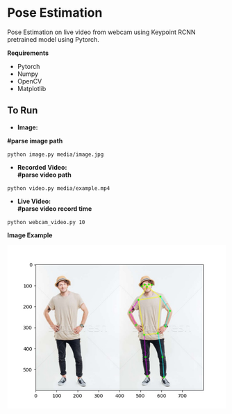 # Pose Estimation
Pose Estimation on live video from webcam using Keypoint RCNN pretrained model using Pytorch.

__Requirements__
- Pytorch
- Numpy
- OpenCV
- Matplotlib

## To Run
- __Image:__ </br>

__#parse image path__
```
python image.py media/image.jpg
```
- __Recorded Video:__</br>
__#parse video path__
```
python video.py media/example.mp4
```
- __Live Video:__</br>
__#parse video record time__
```
python webcam_video.py 10
```

__Image Example__
<p align='center'>
  <img src='https://github.com/avigupta2612/Pose_Estimation/blob/master/media/image_pose.jpeg' />
</p>